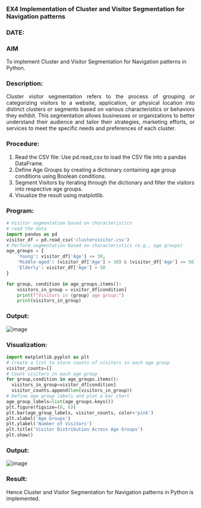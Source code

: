 ### EX4 Implementation of Cluster and Visitor Segmentation for Navigation patterns
### DATE: 
### AIM
To implement Cluster and Visitor Segmentation for Navigation patterns in Python.
### Description:
<div align= "justify">Cluster visitor segmentation refers to the process of grouping or categorizing visitors to a website, 
  application, or physical location into distinct clusters or segments based on various characteristics or behaviors they exhibit. 
  This segmentation allows businesses or organizations to better understand their audience and tailor their strategies, marketing efforts, 
  or services to meet the specific needs and preferences of each cluster.</div>

### Procedure:
1) Read the CSV file: Use pd.read_csv to load the CSV file into a pandas DataFrame.
2) Define Age Groups by creating a dictionary containing age group conditions using Boolean conditions.
3) Segment Visitors by iterating through the dictionary and filter the visitors into respective age groups.
4) Visualize the result using matplotlib.
### Program:
```python
# Visitor segmentation based on characteristics
# read the data
import pandas as pd
visitor_df = pd.read_csv('clustervisitor.csv')
# Perform segmentation based on characteristics (e.g., age groups)
age_groups = {
    'Young': visitor_df['Age'] <= 30,
    'Middle-aged': (visitor_df['Age'] > 30) & (visitor_df['Age'] <= 50),
    'Elderly': visitor_df['Age'] > 50
}

for group, condition in age_groups.items():  
    visitors_in_group = visitor_df[condition] 
    print(f"Visitors in {group} age group:")
    print(visitors_in_group)
```
### Output:
![image](https://github.com/user-attachments/assets/5073bdc8-3c57-4704-b076-87df2f15dfa4)
### Visualization:
```python
import matplotlib.pyplot as plt
# Create a list to store counts of visitors in each age group
visitor_counts=[]
# Count visitors in each age group
for group,condition in age_groups.items():
  visitors_in_group=visitor_df[condition]
  visitor_counts.append(len(visitors_in_group))   
# Define age group labels and plot a bar chart
age_group_labels=list(age_groups.keys())
plt.figure(figsize=(8, 6))
plt.bar(age_group_labels, visitor_counts, color='pink')
plt.xlabel('Age Groups')
plt.ylabel('Number of Visitors')
plt.title('Visitor Distribution Across Age Groups')
plt.show()
```
### Output:
![image](https://github.com/user-attachments/assets/0d4daff5-5a03-4d8d-ad51-46af27be80a3)
### Result:
Hence Cluster and Visitor Segmentation for Navigation patterns in Python is implemented.
